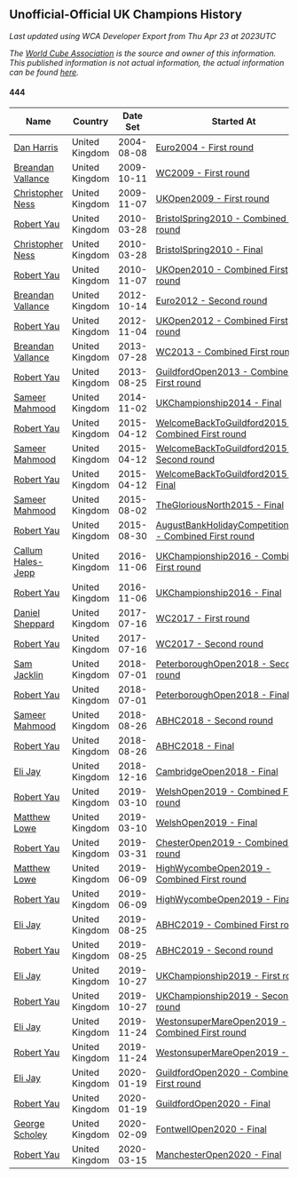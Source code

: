 ## Unofficial-Official UK Champions History

*Last updated using WCA Developer Export from Thu Apr 23 at 2023UTC*

*The [World Cube Association](https://www.worldcubeassociation.org) is the source and owner of this information. This published information is not actual information, the actual information can be found [here](https://www.worldcubeassociation.org/results).*

#### 444

|Name|Country|Date Set|Started At|Ended At|Days Held|  
|--|--|--|--|--|--|  
|[Dan Harris](https://www.worldcubeassociation.org/persons/2003HARR01)|United Kingdom|2004-08-08|[Euro2004 - First round](https://www.worldcubeassociation.org/competitions/Euro2004/results/all#e444_1)|1 year after [Euro2008](https://www.worldcubeassociation.org/competitions/Euro2008/results/all#e444_f)|1870|  
|[Breandan Vallance](https://www.worldcubeassociation.org/persons/2007VALL01)|United Kingdom|2009-10-11|[WC2009 - First round](https://www.worldcubeassociation.org/competitions/WC2009/results/all#e444_1)|[UKOpen2009 - First round](https://www.worldcubeassociation.org/competitions/UKOpen2009/results/all#e444_1)|27|  
|[Christopher Ness](https://www.worldcubeassociation.org/persons/2007NESS01)|United Kingdom|2009-11-07|[UKOpen2009 - First round](https://www.worldcubeassociation.org/competitions/UKOpen2009/results/all#e444_1)|[BristolSpring2010 - Combined First round](https://www.worldcubeassociation.org/competitions/BristolSpring2010/results/all#e444_d)|141|  
|[Robert Yau](https://www.worldcubeassociation.org/persons/2009YAUR01)|United Kingdom|2010-03-28|[BristolSpring2010 - Combined First round](https://www.worldcubeassociation.org/competitions/BristolSpring2010/results/all#e444_d)|[BristolSpring2010 - Final](https://www.worldcubeassociation.org/competitions/BristolSpring2010/results/all#e444_f)|0|  
|[Christopher Ness](https://www.worldcubeassociation.org/persons/2007NESS01)|United Kingdom|2010-03-28|[BristolSpring2010 - Final](https://www.worldcubeassociation.org/competitions/BristolSpring2010/results/all#e444_f)|[UKOpen2010 - Combined First round](https://www.worldcubeassociation.org/competitions/UKOpen2010/results/all#e444_d)|224|  
|[Robert Yau](https://www.worldcubeassociation.org/persons/2009YAUR01)|United Kingdom|2010-11-07|[UKOpen2010 - Combined First round](https://www.worldcubeassociation.org/competitions/UKOpen2010/results/all#e444_d)|[Euro2012 - Second round](https://www.worldcubeassociation.org/competitions/Euro2012/results/all#e444_2)|707|  
|[Breandan Vallance](https://www.worldcubeassociation.org/persons/2007VALL01)|United Kingdom|2012-10-14|[Euro2012 - Second round](https://www.worldcubeassociation.org/competitions/Euro2012/results/all#e444_2)|[UKOpen2012 - Combined First round](https://www.worldcubeassociation.org/competitions/UKOpen2012/results/all#e444_d)|21|  
|[Robert Yau](https://www.worldcubeassociation.org/persons/2009YAUR01)|United Kingdom|2012-11-04|[UKOpen2012 - Combined First round](https://www.worldcubeassociation.org/competitions/UKOpen2012/results/all#e444_d)|[WC2013 - Combined First round](https://www.worldcubeassociation.org/competitions/WC2013/results/all#e444_d)|266|  
|[Breandan Vallance](https://www.worldcubeassociation.org/persons/2007VALL01)|United Kingdom|2013-07-28|[WC2013 - Combined First round](https://www.worldcubeassociation.org/competitions/WC2013/results/all#e444_d)|[GuildfordOpen2013 - Combined First round](https://www.worldcubeassociation.org/competitions/GuildfordOpen2013/results/all#e444_d)|28|  
|[Robert Yau](https://www.worldcubeassociation.org/persons/2009YAUR01)|United Kingdom|2013-08-25|[GuildfordOpen2013 - Combined First round](https://www.worldcubeassociation.org/competitions/GuildfordOpen2013/results/all#e444_d)|[UKChampionship2014 - Final](https://www.worldcubeassociation.org/competitions/UKChampionship2014/results/all#e444_f)|434|  
|[Sameer Mahmood](https://www.worldcubeassociation.org/persons/2013MAHM02)|United Kingdom|2014-11-02|[UKChampionship2014 - Final](https://www.worldcubeassociation.org/competitions/UKChampionship2014/results/all#e444_f)|[WelcomeBackToGuildford2015 - Combined First round](https://www.worldcubeassociation.org/competitions/WelcomeBackToGuildford2015/results/all#e444_d)|161|  
|[Robert Yau](https://www.worldcubeassociation.org/persons/2009YAUR01)|United Kingdom|2015-04-12|[WelcomeBackToGuildford2015 - Combined First round](https://www.worldcubeassociation.org/competitions/WelcomeBackToGuildford2015/results/all#e444_d)|[WelcomeBackToGuildford2015 - Second round](https://www.worldcubeassociation.org/competitions/WelcomeBackToGuildford2015/results/all#e444_2)|0|  
|[Sameer Mahmood](https://www.worldcubeassociation.org/persons/2013MAHM02)|United Kingdom|2015-04-12|[WelcomeBackToGuildford2015 - Second round](https://www.worldcubeassociation.org/competitions/WelcomeBackToGuildford2015/results/all#e444_2)|[WelcomeBackToGuildford2015 - Final](https://www.worldcubeassociation.org/competitions/WelcomeBackToGuildford2015/results/all#e444_f)|0|  
|[Robert Yau](https://www.worldcubeassociation.org/persons/2009YAUR01)|United Kingdom|2015-04-12|[WelcomeBackToGuildford2015 - Final](https://www.worldcubeassociation.org/competitions/WelcomeBackToGuildford2015/results/all#e444_f)|[TheGloriousNorth2015 - Final](https://www.worldcubeassociation.org/competitions/TheGloriousNorth2015/results/all#e444_f)|112|  
|[Sameer Mahmood](https://www.worldcubeassociation.org/persons/2013MAHM02)|United Kingdom|2015-08-02|[TheGloriousNorth2015 - Final](https://www.worldcubeassociation.org/competitions/TheGloriousNorth2015/results/all#e444_f)|[AugustBankHolidayCompetition2015 - Combined First round](https://www.worldcubeassociation.org/competitions/AugustBankHolidayCompetition2015/results/all#e444_d)|28|  
|[Robert Yau](https://www.worldcubeassociation.org/persons/2009YAUR01)|United Kingdom|2015-08-30|[AugustBankHolidayCompetition2015 - Combined First round](https://www.worldcubeassociation.org/competitions/AugustBankHolidayCompetition2015/results/all#e444_d)|[UKChampionship2016 - Combined First round](https://www.worldcubeassociation.org/competitions/UKChampionship2016/results/all#e444_d)|434|  
|[Callum Hales-Jepp](https://www.worldcubeassociation.org/persons/2012HALE01)|United Kingdom|2016-11-06|[UKChampionship2016 - Combined First round](https://www.worldcubeassociation.org/competitions/UKChampionship2016/results/all#e444_d)|[UKChampionship2016 - Final](https://www.worldcubeassociation.org/competitions/UKChampionship2016/results/all#e444_f)|0|  
|[Robert Yau](https://www.worldcubeassociation.org/persons/2009YAUR01)|United Kingdom|2016-11-06|[UKChampionship2016 - Final](https://www.worldcubeassociation.org/competitions/UKChampionship2016/results/all#e444_f)|[WC2017 - First round](https://www.worldcubeassociation.org/competitions/WC2017/results/all#e444_1)|252|  
|[Daniel Sheppard](https://www.worldcubeassociation.org/persons/2009SHEP01)|United Kingdom|2017-07-16|[WC2017 - First round](https://www.worldcubeassociation.org/competitions/WC2017/results/all#e444_1)|[WC2017 - Second round](https://www.worldcubeassociation.org/competitions/WC2017/results/all#e444_2)|0|  
|[Robert Yau](https://www.worldcubeassociation.org/persons/2009YAUR01)|United Kingdom|2017-07-16|[WC2017 - Second round](https://www.worldcubeassociation.org/competitions/WC2017/results/all#e444_2)|[PeterboroughOpen2018 - Second round](https://www.worldcubeassociation.org/competitions/PeterboroughOpen2018/results/all#e444_2)|350|  
|[Sam Jacklin](https://www.worldcubeassociation.org/persons/2015JACK04)|United Kingdom|2018-07-01|[PeterboroughOpen2018 - Second round](https://www.worldcubeassociation.org/competitions/PeterboroughOpen2018/results/all#e444_2)|[PeterboroughOpen2018 - Final](https://www.worldcubeassociation.org/competitions/PeterboroughOpen2018/results/all#e444_f)|0|  
|[Robert Yau](https://www.worldcubeassociation.org/persons/2009YAUR01)|United Kingdom|2018-07-01|[PeterboroughOpen2018 - Final](https://www.worldcubeassociation.org/competitions/PeterboroughOpen2018/results/all#e444_f)|[ABHC2018 - Second round](https://www.worldcubeassociation.org/competitions/ABHC2018/results/all#e444_2)|56|  
|[Sameer Mahmood](https://www.worldcubeassociation.org/persons/2013MAHM02)|United Kingdom|2018-08-26|[ABHC2018 - Second round](https://www.worldcubeassociation.org/competitions/ABHC2018/results/all#e444_2)|[ABHC2018 - Final](https://www.worldcubeassociation.org/competitions/ABHC2018/results/all#e444_f)|0|  
|[Robert Yau](https://www.worldcubeassociation.org/persons/2009YAUR01)|United Kingdom|2018-08-26|[ABHC2018 - Final](https://www.worldcubeassociation.org/competitions/ABHC2018/results/all#e444_f)|[CambridgeOpen2018 - Final](https://www.worldcubeassociation.org/competitions/CambridgeOpen2018/results/all#e444_f)|112|  
|[Eli Jay](https://www.worldcubeassociation.org/persons/2014JAYE01)|United Kingdom|2018-12-16|[CambridgeOpen2018 - Final](https://www.worldcubeassociation.org/competitions/CambridgeOpen2018/results/all#e444_f)|[WelshOpen2019 - Combined First round](https://www.worldcubeassociation.org/competitions/WelshOpen2019/results/all#e444_d)|84|  
|[Robert Yau](https://www.worldcubeassociation.org/persons/2009YAUR01)|United Kingdom|2019-03-10|[WelshOpen2019 - Combined First round](https://www.worldcubeassociation.org/competitions/WelshOpen2019/results/all#e444_d)|[WelshOpen2019 - Final](https://www.worldcubeassociation.org/competitions/WelshOpen2019/results/all#e444_f)|0|  
|[Matthew Lowe](https://www.worldcubeassociation.org/persons/2014LOWE01)|United Kingdom|2019-03-10|[WelshOpen2019 - Final](https://www.worldcubeassociation.org/competitions/WelshOpen2019/results/all#e444_f)|[ChesterOpen2019 - Combined First round](https://www.worldcubeassociation.org/competitions/ChesterOpen2019/results/all#e444_d)|21|  
|[Robert Yau](https://www.worldcubeassociation.org/persons/2009YAUR01)|United Kingdom|2019-03-31|[ChesterOpen2019 - Combined First round](https://www.worldcubeassociation.org/competitions/ChesterOpen2019/results/all#e444_d)|[HighWycombeOpen2019 - Combined First round](https://www.worldcubeassociation.org/competitions/HighWycombeOpen2019/results/all#e444_d)|70|  
|[Matthew Lowe](https://www.worldcubeassociation.org/persons/2014LOWE01)|United Kingdom|2019-06-09|[HighWycombeOpen2019 - Combined First round](https://www.worldcubeassociation.org/competitions/HighWycombeOpen2019/results/all#e444_d)|[HighWycombeOpen2019 - Final](https://www.worldcubeassociation.org/competitions/HighWycombeOpen2019/results/all#e444_f)|0|  
|[Robert Yau](https://www.worldcubeassociation.org/persons/2009YAUR01)|United Kingdom|2019-06-09|[HighWycombeOpen2019 - Final](https://www.worldcubeassociation.org/competitions/HighWycombeOpen2019/results/all#e444_f)|[ABHC2019 - Combined First round](https://www.worldcubeassociation.org/competitions/ABHC2019/results/all#e444_d)|77|  
|[Eli Jay](https://www.worldcubeassociation.org/persons/2014JAYE01)|United Kingdom|2019-08-25|[ABHC2019 - Combined First round](https://www.worldcubeassociation.org/competitions/ABHC2019/results/all#e444_d)|[ABHC2019 - Second round](https://www.worldcubeassociation.org/competitions/ABHC2019/results/all#e444_2)|0|  
|[Robert Yau](https://www.worldcubeassociation.org/persons/2009YAUR01)|United Kingdom|2019-08-25|[ABHC2019 - Second round](https://www.worldcubeassociation.org/competitions/ABHC2019/results/all#e444_2)|[UKChampionship2019 - First round](https://www.worldcubeassociation.org/competitions/UKChampionship2019/results/all#e444_1)|63|  
|[Eli Jay](https://www.worldcubeassociation.org/persons/2014JAYE01)|United Kingdom|2019-10-27|[UKChampionship2019 - First round](https://www.worldcubeassociation.org/competitions/UKChampionship2019/results/all#e444_1)|[UKChampionship2019 - Second round](https://www.worldcubeassociation.org/competitions/UKChampionship2019/results/all#e444_2)|0|  
|[Robert Yau](https://www.worldcubeassociation.org/persons/2009YAUR01)|United Kingdom|2019-10-27|[UKChampionship2019 - Second round](https://www.worldcubeassociation.org/competitions/UKChampionship2019/results/all#e444_2)|[WestonsuperMareOpen2019 - Combined First round](https://www.worldcubeassociation.org/competitions/WestonsuperMareOpen2019/results/all#e444_d)|28|  
|[Eli Jay](https://www.worldcubeassociation.org/persons/2014JAYE01)|United Kingdom|2019-11-24|[WestonsuperMareOpen2019 - Combined First round](https://www.worldcubeassociation.org/competitions/WestonsuperMareOpen2019/results/all#e444_d)|[WestonsuperMareOpen2019 - Final](https://www.worldcubeassociation.org/competitions/WestonsuperMareOpen2019/results/all#e444_f)|0|  
|[Robert Yau](https://www.worldcubeassociation.org/persons/2009YAUR01)|United Kingdom|2019-11-24|[WestonsuperMareOpen2019 - Final](https://www.worldcubeassociation.org/competitions/WestonsuperMareOpen2019/results/all#e444_f)|[GuildfordOpen2020 - Combined First round](https://www.worldcubeassociation.org/competitions/GuildfordOpen2020/results/all#e444_d)|56|  
|[Eli Jay](https://www.worldcubeassociation.org/persons/2014JAYE01)|United Kingdom|2020-01-19|[GuildfordOpen2020 - Combined First round](https://www.worldcubeassociation.org/competitions/GuildfordOpen2020/results/all#e444_d)|[GuildfordOpen2020 - Final](https://www.worldcubeassociation.org/competitions/GuildfordOpen2020/results/all#e444_f)|0|  
|[Robert Yau](https://www.worldcubeassociation.org/persons/2009YAUR01)|United Kingdom|2020-01-19|[GuildfordOpen2020 - Final](https://www.worldcubeassociation.org/competitions/GuildfordOpen2020/results/all#e444_f)|[FontwellOpen2020 - Final](https://www.worldcubeassociation.org/competitions/FontwellOpen2020/results/all#e444_f)|21|  
|[George Scholey](https://www.worldcubeassociation.org/persons/2015SCHO05)|United Kingdom|2020-02-09|[FontwellOpen2020 - Final](https://www.worldcubeassociation.org/competitions/FontwellOpen2020/results/all#e444_f)|[ManchesterOpen2020 - Final](https://www.worldcubeassociation.org/competitions/ManchesterOpen2020/results/all#e444_f)|35|  
|[Robert Yau](https://www.worldcubeassociation.org/persons/2009YAUR01)|United Kingdom|2020-03-15|[ManchesterOpen2020 - Final](https://www.worldcubeassociation.org/competitions/ManchesterOpen2020/results/all#e444_f)|Ongoing|40|  
